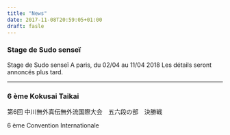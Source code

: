 ```yaml
---
title: "News"
date: 2017-11-08T20:59:05+01:00
draft: fasle
---
```


### Stage de Sudo senseï

Stage de Sudo senseï
A paris, du 02/04 au 11/04 2018 
Les détails seront annoncés plus tard.

____

### 6 ème Kokusai Taikai

第6回 中川無外真伝無外流国際大会　五六段の部　決勝戦

6 ème Convention Internationale
